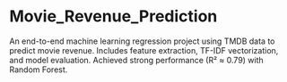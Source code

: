 # Movie_Revenue_Prediction
An end-to-end machine learning regression project using TMDB data to predict movie revenue. Includes feature extraction, TF-IDF vectorization, and model evaluation. Achieved strong performance (R² ≈ 0.79) with Random Forest.
